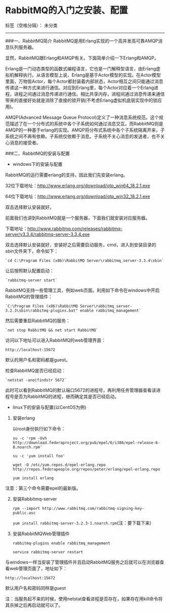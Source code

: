 ﻿# RabbitMQ的入门之安装、配置

标签（空格分隔）： 未分类

---

###一、RabbitMQ简介
RabbitMQ是用Erlang实现的一个高并发高可靠AMQP消息队列服务器。

显然，RabbitMQ跟Erlang和AMQP有关。下面简单介绍一下Erlang和AMQP。

Erlang是一门动态类型的函数式编程语言，它也是一门解释型语言，由Erlang虚拟机解释执行。从语言模型上说，Erlang是基于Actor模型的实现。在Actor模型里面，万物皆Actor，每个Actor都封装着内部状态，Actor相互之间只能通过消息传递这一种方式来进行通信。对应到Erlang里，每个Actor对应着一个Erlang进程，进程之间通过消息传递进行通信。相比共享内存，进程间通过消息传递来通信带来的直接好处就是消除了直接的锁开销(不考虑Erlang虚拟机底层实现中的锁应用)。

AMQP(Advanced Message Queue Protocol)定义了一种消息系统规范。这个规范描述了在一个分布式的系统中各个子系统如何通过消息交互。而RabbitMQ则是AMQP的一种基于erlang的实现。AMQP将分布式系统中各个子系统隔离开来，子系统之间不再有依赖。子系统仅依赖于消息。子系统不关心消息的发送者，也不关心消息的接受者。


###二、RabbitMQ的安装与配置
* windows下的安装与配置  

RabbitMQ的运行需要erlang的支持，因此我们先安装erlang。  

32位下载地址：http://www.erlang.org/download/otp_win64_18.2.1.exe   

64位下载地址：http://www.erlang.org/download/otp_win32_18.2.1.exe   

双击选择默认安装就好。  


前面我们也讲到RabbitMQ就是一个服务器，下面我们就安装对应服务器。   

下载地址：http://www.rabbitmq.com/releases/rabbitmq-server/v3.3.4/rabbitmq-server-3.3.4.exe   

双击选择默认安装就好，安装好之后需要启动服务，cmd，进入到安装目录的sbin文件夹下，命令如下：  

    `cd C:\Program Files (x86)\RabbitMQ Server\rabbitmq_server-3.3.4\sbin`  
    
让后按照默认配置启动：  

    `rabbitmq-server start`  
    
RabbitMQ支持一些管理工具，例如web页面。利用如下命令在windows中开启RabbitMQ的管理插件：  

    `C:\Program Files (x86)\RabbitMQ Server\rabbitmq_server-3.2.3\sbin\rabbitmq-plugins.bat" enable rabbitmq_management`  
    
然后需要重启RabbitMQ的服务：  

    `net stop RabbitMQ && net start RabbitMQ`  
    
访问以下地址可以进入RabbitMQ的web管理界面：  

    http://localhost:15672  
    
默认的用户名和密码都是guest。  

    
检查RabbitMQ是否已经启动：  

    `netstat -ano|findstr 5672`  
    
此时可以看到RabbitMQ的默认端口5672的进程号，再利用任务管理器查看该进程号是否为RabbitMQ的进程，继而确定其是否已经启动。  

    
* linux下的安装与配置(以CentOS为例)

 1. 安装erlang  
 
    以root身份执行如下命令：  

    `su -c 'rpm -Uvh http://download.fedoraproject.org/pub/epel/6/i386/epel-release-6-8.noarch.rpm' `  
    
    `su -c 'yum install foo' `  

    `wget -O /etc/yum.repos.d/epel-erlang.repo http://repos.fedorapeople.org/repos/peter/erlang/epel-erlang.repo`  

    `yum install erlang`  

注意：第三个命令需要epel的最新版。  

 2. 安装Rabbitmq-server  
 
    `rpm --import http://www.rabbitmq.com/rabbitmq-signing-key-public.asc`    

    `yum install rabbitmq-server-3.2.3-1.noarch.rpm`(注：要下载下来)    
    
 3. 安装RabbitMQWeb管理插件  
 
    `rabbitmq-plugins enable rabbitmq_management`  

    `service rabbitmq-server restart`

与windows一样当安装了管理插件并且启动RabbitMQ服务之后就可以在浏览器查看web管理页面了，地址如下：  

    http://localhost:15672  
    
默认用户名和密码同样是guest  


注：当服务起不来的时候，使用netstat查看进程是否存在，如果存在用kill命令将其杀掉之后再启动就可以了。
  




